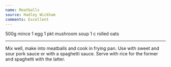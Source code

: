 ```yaml
---
name: Meatballs
source: Hadley Wickham
comments: Excellent
---
```


500g mince
1 egg
1 pkt mushroom soup
1 c rolled oats

---

Mix well, make into meatballs and cook in frying pan.  Use with sweet and sour pork sauce or with a spaghetti sauce.  Serve with rice for the former and spaghetti with the latter.

